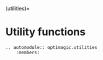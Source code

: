 (utilities)=

# Utility functions

```{eval-rst}
.. automodule:: optimagic.utilities
    :members:
```
